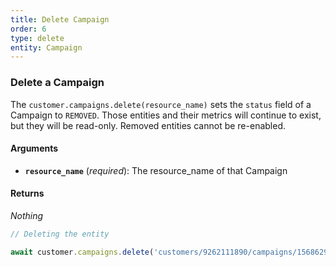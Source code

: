```yaml
---
title: Delete Campaign
order: 6
type: delete
entity: Campaign
---
```


### Delete a Campaign

The `customer.campaigns.delete(resource_name)` sets the `status` field of a Campaign to `REMOVED`. Those entities and their metrics will continue to exist, but they will be read-only. Removed entities cannot be re-enabled.

#### Arguments

- **`resource_name`** (_required_): The resource_name of that Campaign

#### Returns

_Nothing_

```javascript
// Deleting the entity

await customer.campaigns.delete('customers/9262111890/campaigns/1568629385')
```
